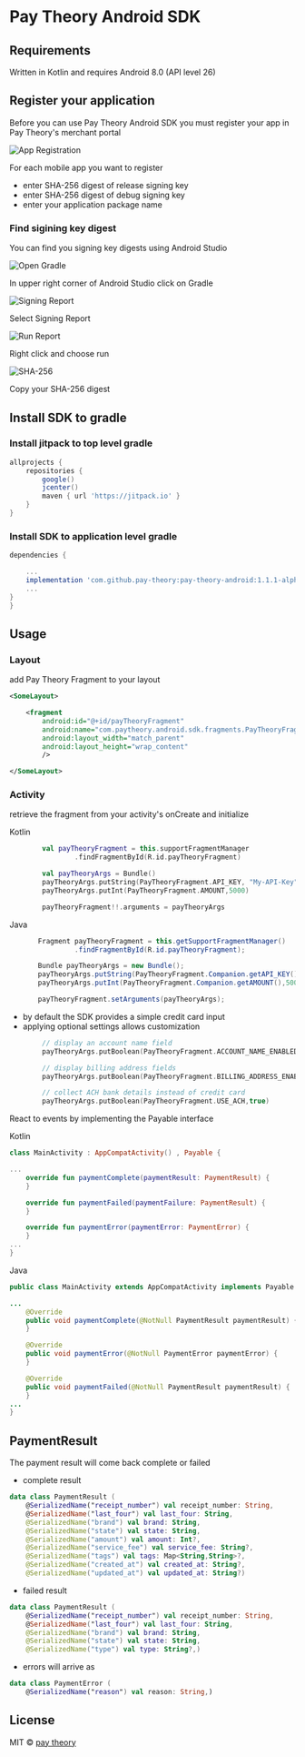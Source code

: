 # Pay Theory Android SDK

## Requirements

Written in Kotlin and requires Android 8.0 (API level 26)

## Register your application

Before you can use Pay Theory Android SDK you must register your app in Pay Theory's merchant portal

![App Registration](http://books-ui-assets.s3-website-us-east-1.amazonaws.com/android/android-registration.png)

For each mobile app you want to register 
*   enter SHA-256 digest of release signing key
*   enter SHA-256 digest of debug signing key
*   enter your application package name

### Find sigining key digest

You can find you signing key digests using Android Studio

![Open Gradle](http://books-ui-assets.s3-website-us-east-1.amazonaws.com/android/open-gradle)

In upper right corner of Android Studio click on Gradle

![Signing Report](http://books-ui-assets.s3-website-us-east-1.amazonaws.com/android/signing-report)

Select Signing Report

![Run Report](http://books-ui-assets.s3-website-us-east-1.amazonaws.com/android/run-report)

Right click and choose run

![SHA-256](http://books-ui-assets.s3-website-us-east-1.amazonaws.com/android/sha-256)

Copy your SHA-256 digest

## Install SDK to gradle

### Install jitpack to top level gradle

```gradle
allprojects {
    repositories {
        google()
        jcenter()
        maven { url 'https://jitpack.io' }
    }
}
```

### Install SDK to application level gradle

```gradle
dependencies {

    ...
    implementation 'com.github.pay-theory:pay-theory-android:1.1.1-alpha'
    ...
}
}
```

## Usage

### Layout

add Pay Theory Fragment to your layout

```xml
<SomeLayout>

    <fragment
        android:id="@+id/payTheoryFragment"
        android:name="com.paytheory.android.sdk.fragments.PayTheoryFragment"
        android:layout_width="match_parent"
        android:layout_height="wrap_content"
        />

</SomeLayout>
```

### Activity

retrieve the fragment from your activity's onCreate and initialize

Kotlin
```Kotlin
        val payTheoryFragment = this.supportFragmentManager
                .findFragmentById(R.id.payTheoryFragment)

        val payTheoryArgs = Bundle()
        payTheoryArgs.putString(PayTheoryFragment.API_KEY, "My-API-Key")
        payTheoryArgs.putInt(PayTheoryFragment.AMOUNT,5000)

        payTheoryFragment!!.arguments = payTheoryArgs
```

Java
```Java
       Fragment payTheoryFragment = this.getSupportFragmentManager()
                .findFragmentById(R.id.payTheoryFragment);

       Bundle payTheoryArgs = new Bundle();
       payTheoryArgs.putString(PayTheoryFragment.Companion.getAPI_KEY(), "My-API-Key");
       payTheoryArgs.putInt(PayTheoryFragment.Companion.getAMOUNT(),5000);

       payTheoryFragment.setArguments(payTheoryArgs);
```

*   by default the SDK provides a simple credit card input
*   applying optional settings allows customization

```Kotlin
        // display an account name field
        payTheoryArgs.putBoolean(PayTheoryFragment.ACCOUNT_NAME_ENABLED,true)

        // display billing address fields
        payTheoryArgs.putBoolean(PayTheoryFragment.BILLING_ADDRESS_ENABLED,true)

        // collect ACH bank details instead of credit card
        payTheoryArgs.putBoolean(PayTheoryFragment.USE_ACH,true)
```

React to events by implementing the Payable interface

Kotlin
```Kotlin
class MainActivity : AppCompatActivity() , Payable {

...
    override fun paymentComplete(paymentResult: PaymentResult) {
    }

    override fun paymentFailed(paymentFailure: PaymentResult) {
    }

    override fun paymentError(paymentError: PaymentError) {
    }
...
}
```

Java
```Java
public class MainActivity extends AppCompatActivity implements Payable {

...
    @Override
    public void paymentComplete(@NotNull PaymentResult paymentResult) {
    }

    @Override
    public void paymentError(@NotNull PaymentError paymentError) {
    }

    @Override
    public void paymentFailed(@NotNull PaymentResult paymentResult) {
    }
...
}
```

## PaymentResult

The payment result will come back complete or failed

*   complete result
 
```Kotlin
data class PaymentResult (
    @SerializedName("receipt_number") val receipt_number: String,
    @SerializedName("last_four") val last_four: String,
    @SerializedName("brand") val brand: String,
    @SerializedName("state") val state: String,
    @SerializedName("amount") val amount: Int?,
    @SerializedName("service_fee") val service_fee: String?,
    @SerializedName("tags") val tags: Map<String,String>?,
    @SerializedName("created_at") val created_at: String?,
    @SerializedName("updated_at") val updated_at: String?)
```
*   failed result

```Kotlin
data class PaymentResult (
    @SerializedName("receipt_number") val receipt_number: String,
    @SerializedName("last_four") val last_four: String,
    @SerializedName("brand") val brand: String,
    @SerializedName("state") val state: String,
    @SerializedName("type") val type: String?,)
```

*   errors will arrive as

```Kotlin
data class PaymentError (
    @SerializedName("reason") val reason: String,)
```

## License

MIT © [pay theory](https://github.com/pay-theory)
